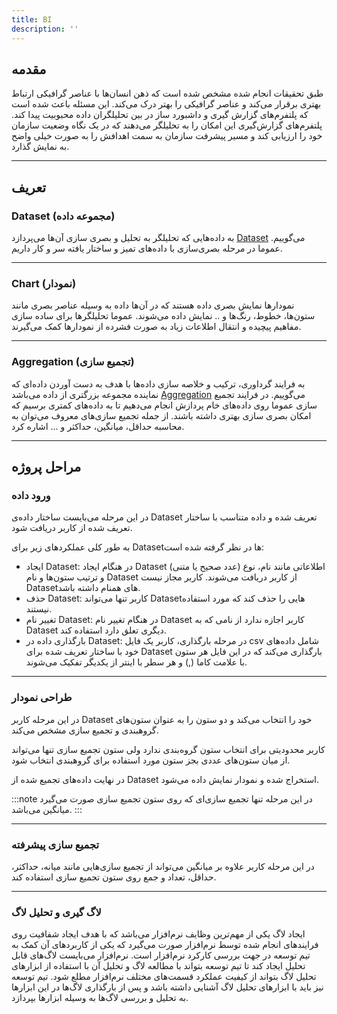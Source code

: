 ```yaml
---
title: BI
description: ''
---
```


## مقدمه

طبق تحقیقات انجام شده مشخص شده است که ذهن انسان‌ها با عناصر گرافیکی ارتباط بهتری برقرار می‌کند و عناصر گرافیکی را بهتر درک می‌کند. این مسئله باعث شده است که پلتفرم‌های گزارش‌ گیری و داشبورد ساز در بین تحلیلگران داده محبوبیت پیدا کند.
پلتفرم‌های گزارش‌گیری این امکان را به تحلیلگر می‌دهند که در یک نگاه وضعیت سازمان خود را ارزیابی کند و مسیر پیشرفت سازمان به سمت اهدافش را به صورت خیلی واضح به نمایش گذارد.

---

## تعریف

### Dataset (مجموعه داده)

به داده‌هایی که تحلیلگر به تحلیل و بصری سازی آن‌ها می‌پردازد
[Dataset](https://en.wikipedia.org/wiki/Data_set)
می‌گوییم.
عموما در مرحله بصری‌سازی با داده‌های تمیز و ساختار یافته سر و کار داریم.

---

### Chart (نمودار)

نمودارها نمایش بصری داده هستند که در آن‌ها داده به وسیله عناصر بصری مانند ستون‌ها، خطوط، رنگ‌ها و .. نمایش داده می‌شوند.
عموما تحلیلگرها برای ساده سازی مفاهیم پیچیده و انتقال اطلاعات زیاد به صورت فشرده از نمودارها کمک می‌گیرند.

---

### Aggregation (تجمیع سازی)

به فرایند گرداوری، ترکیب و خلاصه سازی داده‌ها با هدف به دست آوردن داده‌ای که نماینده مجموعه بزرگتری از داده می‌باشد
[Aggregation](https://www.techtarget.com/searchdatamanagement/definition/data-aggregation)
می‌گوییم. در فرایند تجمیع سازی عموما روی داده‌های خام پردازش انجام می‌دهیم تا به داده‌های کمتری برسیم که امکان بصری سازی بهتری داشته باشند. از جمله تجمیع سازی‌های معروف می‌توان به محاسبه حداقل، میانگین، حداکثر و ... اشاره کرد.

---

## مراحل پروژه

### ورود داده

در این مرحله می‌بایست ساختار داده‌ی
Dataset
تعریف شده و داده متناسب با ساختار تعریف شده از کاربر دریافت شود.

به طور کلی عملکردهای زیر برای
Datasetها
در نظر گرفته شده است:

- ایجاد
Dataset:
در هنگام ایجاد
Dataset
اطلاعاتی مانند نام، نوع (عدد صحیح یا متنی) و ترتیب ستون‌ها و نام
Dataset
از کاربر دریافت می‌شوند.
کاربر مجاز نیست
Datasetهای
همنام داشته باشد.
- حذف
Dataset:
کاربر تنها می‌تواند
Datasetهایی
را حذف کند که مورد استفاده نیستند.
- تغییر نام
Dataset:
در هنگام تغییر نام
Dataset
کاربر اجازه ندارد از نامی که به
Dataset
دیگری تعلق دارد استفاده کند.
- بارگذاری داده در
Dataset:
در مرحله بارگذاری، کاربر یک فایل
csv
شامل داده‌های خود با ساختار تعریف شده برای
Dataset
بارگذاری می‌کند که در این فایل هر ستون با علامت کاما (,) و هر سطر با اینتر از یکدیگر تفکیک می‌شوند.

---

### طراحی نمودار

در این مرحله کاربر
Dataset
خود را انتخاب می‌کند و دو ستون را به عنوان ستون‌های گروهبندی و تجمیع سازی مشخص می‌کند.

کاربر محدودیتی برای انتخاب ستون گروه‌بندی ندارد ولی ستون تجمیع سازی تنها می‌تواند از میان ستون‌های عددی بجز ستون مورد استفاده برای گروهبندی انتخاب شود.

در نهایت داده‌های تجمیع شده از
Dataset
استخراج شده و نمودار نمایش داده می‌شود.

:::note
در این مرحله تنها تجمیع سازی‌ای که روی ستون تجمیع سازی صورت می‌گیرد میانگین می‌باشد.
:::

---

### تجمیع سازی پیشرفته

در این مرحله کاربر علاوه بر میانگین می‌تواند از تجمیع سازی‌هایی مانند میانه، حداکثر، حداقل، تعداد و جمع روی ستون تجمیع سازی استفاده کند.

---

### لاگ گیری و تحلیل لاگ

ایجاد لاگ یکی از مهم‌ترین وظایف نرم‌افزار می‌باشد که با هدف ایجاد شفافیت روی فرایندهای انجام شده توسط نرم‌افزار صورت می‌گیرد که یکی از کاربردهای آن کمک به تیم توسعه در جهت بررسی کارکرد نرم‌افزار است.
نرم‌افزار می‌بایست لاگ‌های قابل تحلیل ایجاد کند تا تیم توسعه بتواند با مطالعه لاگ و تحلیل آن با استفاده از ابزارهای تحلیل لاگ بتواند از  کیفیت عملکرد قسمت‌های مختلف نرم‌افزار مطلع شود.
تیم توسعه نیز باید با ابزارهای تحلیل لاگ آشنایی داشته باشد و پس از بارگذاری لاگ‌ها در این ابزارها به تحلیل و بررسی لاگ‌ها به وسیله ابزارها بپردازد.
